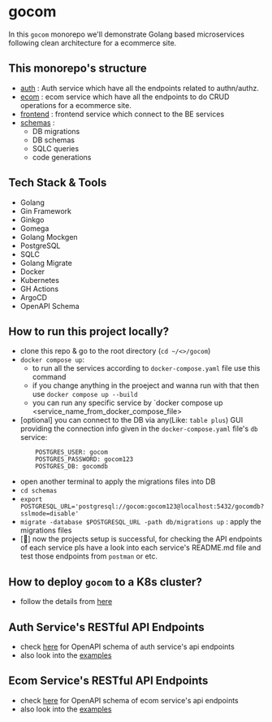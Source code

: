 # gocom
In this `gocom` monorepo we'll demonstrate Golang based microservices following clean architecture for a ecommerce site.

## This monorepo's structure
* [auth](./auth/README.md) : Auth service which have all the endpoints related to authn/authz.
* [ecom](./ecom/README.md) : ecom service which have all the endpoints to do CRUD operations for a ecommerce site.
* [frontend](./frontend/README.md) : frontend service which connect to the BE services
* [schemas](./schemas/README.md) :
    - DB migrations
    - DB schemas
    - SQLC queries
    - code generations

## Tech Stack & Tools
- Golang
- Gin Framework
- Ginkgo
- Gomega
- Golang Mockgen
- PostgreSQL
- SQLC
- Golang Migrate
- Docker
- Kubernetes
- GH Actions
- ArgoCD
- OpenAPI Schema

## How to run this project locally?
- clone this repo & go to the root directory (`cd ~/<>/gocom`)
- `docker compose up`:
    - to run all the services according to `docker-compose.yaml` file use this command
    - if you change anything in the proeject and wanna run with that then use `docker compose up --build`
    - you can run any specific service by `docker compose up <service_name_from_docker_compose_file>
- [optional] you can connect to the DB via any(Like: `table plus`) GUI providing the connection info given in the `docker-compose.yaml` file's `db` service:
    ```
        POSTGRES_USER: gocom
        POSTGRES_PASSWORD: gocom123
        POSTGRES_DB: gocomdb
    ```
- open another terminal to apply the migrations files into DB
- `cd schemas`
- `export POSTGRESQL_URL='postgresql://gocom:gocom123@localhost:5432/gocomdb?sslmode=disable'` 
- `migrate -database $POSTGRESQL_URL -path db/migrations up` : apply the migrations files
- [🎉] now the projects setup is successful, for checking the API endpoints of each service pls have a look into each service's README.md file and test those endpoints from `postman` or etc.

## How to deploy `gocom` to a K8s cluster?
- follow the details from [here](./schemas/manifests/)

## Auth Service's RESTful API Endpoints
- check [here](./auth/openapi.yaml) for OpenAPI schema of auth service's api endpoints
- also look into the [examples](./auth/README.md)

## Ecom Service's RESTful API Endpoints
- check [here](./ecom/openapi.yaml) for OpenAPI schema of ecom service's api endpoints
- also look into the [examples](./ecom/README.md)
